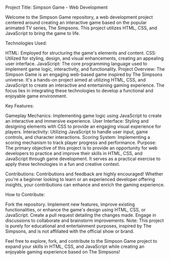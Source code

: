 Project Title: Simpson Game - Web Development

Welcome to the Simpson Game repository, a web development project centered around creating an interactive game based on the popular animated TV series, The Simpsons. This project utilizes HTML, CSS, and JavaScript to bring the game to life.

Technologies Used:

HTML: Employed for structuring the game's elements and content.
CSS: Utilized for styling, design, and visual enhancements, creating an appealing user interface.
JavaScript: The core programming language used to implement game logic, interactivity, and functionality.
Project Overview:
The Simpson Game is an engaging web-based game inspired by The Simpsons universe. It's a hands-on project aimed at utilizing HTML, CSS, and JavaScript to create an interactive and entertaining gaming experience. The focus lies in integrating these technologies to develop a functional and enjoyable game environment.

Key Features:

Gameplay Mechanics: Implementing game logic using JavaScript to create an interactive and immersive experience.
User Interface: Styling and designing elements with CSS to provide an engaging visual experience for players.
Interactivity: Utilizing JavaScript to handle user input, game controls, and character interactions.
Scoring System: Implementing a scoring mechanism to track player progress and performance.
Purpose:
The primary objective of this project is to provide an opportunity for web developers to practice and improve their skills in HTML, CSS, and JavaScript through game development. It serves as a practical exercise to apply these technologies in a fun and creative context.

Contributions:
Contributions and feedback are highly encouraged! Whether you're a beginner looking to learn or an experienced developer offering insights, your contributions can enhance and enrich the gaming experience.

How to Contribute:

Fork the repository.
Implement new features, improve existing functionalities, or enhance the game's design using HTML, CSS, or JavaScript.
Create a pull request detailing the changes made.
Engage in discussions to collaborate and brainstorm improvements.
Note: This project is purely for educational and entertainment purposes, inspired by The Simpsons, and is not affiliated with the official show or brand.

Feel free to explore, fork, and contribute to the Simpson Game project to expand your skills in HTML, CSS, and JavaScript while creating an enjoyable gaming experience based on The Simpsons!






